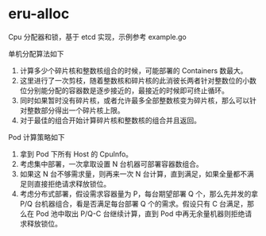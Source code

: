 eru-alloc
==========

Cpu 分配器和锁，基于 etcd 实现，示例参考 example.go

单机分配算法如下

1. 计算多少个碎片核和整数核组合的时候，可能部署的 Containers 数最大。
2. 这里进行了一次剪枝，随着整数核和碎片核的此消彼长两者针对整数位的小数位分别能分配的容器数是逐步接近的，最接近的时候即可终止循环。
3. 同时如果暂时没有碎片核，或者允许最多全部整数核变为碎片核，那么可以针对整数部分得出一个碎片核上限。
4. 对于最佳的组合开始计算碎片核和整数核的组合并且返回。

Pod 计算策略如下

1. 拿到 Pod 下所有 Host 的 CpuInfo。
2. 考虑集中部署，一次拿取设置 N 台机器可部署容器数组合。
3. 如果这 N 台不够需求量，则再来一次 N 台计算，直到满足，如果全量都不满足则直接拒绝请求释放锁位。
4. 考虑分布式部署，假设需求容器量为 P，每台期望部署 Q 个，那么先并发的拿 P/Q 台机器组合，看是否满足每台部署 Q 个的需求。假设只有 C 台满足，那么在 Pod 池中取出 P/Q-C 台继续计算，直到 Pod 中再无余量机器则拒绝请求释放锁位。

